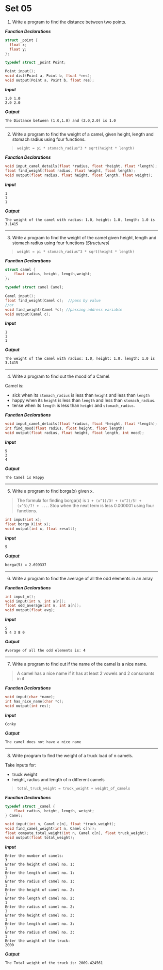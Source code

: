 # Set 05

1. Write a program to find the distance between two points.

***Function Declarations***

```c
struct _point {
  float x;
  float y;
};

typedef struct _point Point;

Point input();
void dist(Point a, Point b, float *res);
void output(Point a, Point b, float res);
```

***Input***

```
1.0 1.0
2.0 2.0
```

***Output***

```
The Distance between (1.0,1.0) and (2.0,2.0) is 1.0
```

---

2. Write a program to find the weight of a camel, given height, length and stomach radius using four functions.

> `weight = pi * stomach_radius^3 * sqrt(height * length)`

***Function Declarations***

```c
void input_camel_details(float *radius, float *height, float *length);
float find_weight(float radius, float height, float length);
void output(float radius, float height, float length, float weight);
```

***Input***

```
1
1
1
```

***Output***

```
The weight of the camel with radius: 1.0, height: 1.0, length: 1.0 is 3.1415
```

---

3. Write a program to find the weight of the camel given height, length and stomach radius using four functions *(Structures)*

> `weight = pi * stomach_radius^3 * sqrt(height * length)`

***Function Declarations***

```c
struct camel {
	float radius, height, length,weight;
};

typedef struct camel Camel;

Camel input();
float find_weight(Camel c);  //pass by value
//or
void find_weight(Camel *c); //passing address variable
void output(Camel c);
```

***Input***

```
1
1
1
```

***Output***

```
The weight of the camel with radius: 1.0, height: 1.0, length: 1.0 is 3.1415
```

---

4. Write a program to find out the mood of a Camel.

Camel is:

- sick when its `stomach_radius` is less than `height` and less than `length`
- happy when its `height` is less than `length` and less than `stomach_radius`.
- tense when its `length` is less than `height` and `stomach_radius`.

***Function Declarations***

```c
void input_camel_details(float *radius, float *height, float *length);
int find_mood(float radius, float height, float length)
void output(float radius, float height, float length, int mood);
```

***Input***

```
5
2
4
```

***Output***

```
The Camel is Happy
```

---

5. Write a program to find borga(x) given x.

> The formula for finding borga(x) is `1 + (x^1)/3! + (x^2)/5! + (x^3)/7! + ...`. Stop when the next term is less 0.000001 using four functions.

```c
int input(int x);
float borga_X(int x);
void output(int x, float result);
```

***Input***

```
5
```

***Output***

```
borga(5) = 2.699337
```

---

6. Write a program to find the average of all the odd elements in an array

***Function Declarations***

```c
int input_n();
void input(int n, int a[n]);
float odd_average(int n, int a[n]);
void output(float avg);
```

***Input***

```
5
5 4 3 8 0
```

***Output***

```
Average of all the odd elements is: 4
```

---

7. Write a program to find out if the name of the camel is a nice name.

> A camel has a nice name if it has at least 2 vowels and 2 consonants in it

***Function Declarations***

```c
void input(char *name);
int has_nice_name(char *c);
void output(int res);
```

***Input***

```
Conky
```

***Output***

```
The camel does not have a nice name
```

---

8. Write program to find the weight of a truck load of n camels.

Take inputs for:

- truck weight
- height, radius and length of n different camels

> `total_truck_weight = truck_weight + weight_of_camels`

***Function Declarations***

```c
typedef struct _camel {
    float radius, height, length, weight;
} Camel;

void input(int n, Camel c[n], float *truck_weight);
void find_camel_weight(int n, Camel c[n]);
float compute_total_weight(int n, Camel c[n], float truck_weight);
void output(float total_weight);
```

***Input***

```
Enter the number of camels:
3
Enter the height of camel no. 1:
1
Enter the length of camel no. 1:
1
Enter the radius of camel no. 1:
1
Enter the height of camel no. 2:
1
Enter the length of camel no. 2:
1
Enter the radius of camel no. 2:
1
Enter the height of camel no. 3:
1
Enter the length of camel no. 3:
1
Enter the radius of camel no. 3:
1
Enter the weight of the truck:
2000
```

***Output***

```
The Total weight of the truck is: 2009.424561
```
